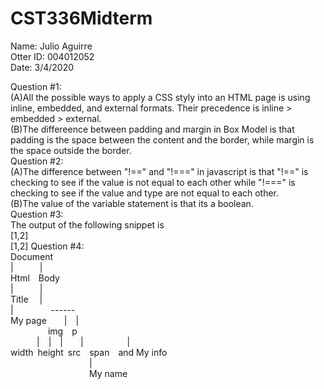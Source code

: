 # CST336Midterm
Name: Julio Aguirre<br />
Otter ID: 004012052<br />
Date: 3/4/2020<br />


Question #1:<br/>
(A)All the possible ways to apply a CSS styly into an HTML page is using inline, embedded, and external formats. Their precedence is inline > embedded > external. <br/>
(B)The differeence between padding and margin in Box Model is that padding is the space between the content and the border, while margin is the space outside the border.<br/>
Question #2:<br/>
(A)The difference between "!==" and "!===" in javascript is that "!==" is checking to see if the value is not equal to each other while "!===" is checking to see if the value and type are not equal to each other.<br/>
(B)The value of the variable statement is that its a boolean.<br/>
Question #3:<br/>
The output of the following snippet is<br/>
[1,2]<br/>
[1,2]
Question #4:<br/>
Document<br>
|&emsp;&emsp;&emsp;|<br>
Html&emsp;Body<br>
|&emsp;&emsp;&emsp;|<br>
Title &emsp;|<br>
| &emsp;&emsp;&emsp;&emsp;------<br>
My page&emsp;&emsp;|&emsp;|<br>
&emsp;&emsp;&emsp;&emsp; img&emsp;p<br>
&emsp;&emsp;&emsp;|&emsp;|&emsp;|&emsp;&emsp;|&emsp;&emsp;&emsp;&emsp;&emsp;|<br>
width&ensp;height&ensp;src&emsp;span&emsp;and My info<br>
&emsp;&emsp;&emsp;&emsp;&emsp;&emsp;&emsp;&emsp;&emsp;|<br>
&emsp;&emsp;&emsp;&emsp;&emsp;&emsp;&emsp;&emsp;&emsp;My name
